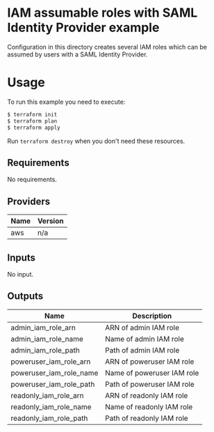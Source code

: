 # IAM assumable roles with SAML Identity Provider example

Configuration in this directory creates several IAM roles which can be assumed by users with a SAML Identity Provider.

# Usage

To run this example you need to execute:

```bash
$ terraform init
$ terraform plan
$ terraform apply
```

Run `terraform destroy` when you don't need these resources.

<!-- BEGINNING OF PRE-COMMIT-TERRAFORM DOCS HOOK -->
## Requirements

No requirements.

## Providers

| Name | Version |
|------|---------|
| aws | n/a |

## Inputs

No input.

## Outputs

| Name | Description |
|------|-------------|
| admin\_iam\_role\_arn | ARN of admin IAM role |
| admin\_iam\_role\_name | Name of admin IAM role |
| admin\_iam\_role\_path | Path of admin IAM role |
| poweruser\_iam\_role\_arn | ARN of poweruser IAM role |
| poweruser\_iam\_role\_name | Name of poweruser IAM role |
| poweruser\_iam\_role\_path | Path of poweruser IAM role |
| readonly\_iam\_role\_arn | ARN of readonly IAM role |
| readonly\_iam\_role\_name | Name of readonly IAM role |
| readonly\_iam\_role\_path | Path of readonly IAM role |

<!-- END OF PRE-COMMIT-TERRAFORM DOCS HOOK -->
